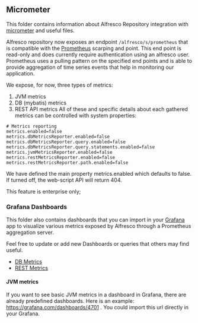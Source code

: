 ## Micrometer
This folder contains information about Alfresco Repository integration with [micrometer](https://micrometer.io/) 
and useful files.

Alfresco repository now exposes an endpoint ```/alfresco/s/prometheus``` that is compatible with the 
[Prometheus](https://prometheus.io/) scarping and point. 
This end point is read-only and does currently require authentication using an alfresco user. 
Prometheus uses a pulling pattern on the specified end points and is able to provide 
aggregation of time series events that help in monitoring our application.

We expose, for now, three types of metrics:
1. JVM metrics
2. DB (mybatis) metrics
3. REST API metrics
All of these and specific details about each gathered metrics can be controlled with system properties:
```
# Metrics reporting
metrics.enabled=false
metrics.dbMetricsReporter.enabled=false
metrics.dbMetricsReporter.query.enabled=false
metrics.dbMetricsReporter.query.statements.enabled=false
metrics.jvmMetricsReporter.enabled=false
metrics.restMetricsReporter.enabled=false
metrics.restMetricsReporter.path.enabled=false
```
We have defined the main property metrics.enabled which defaults to false. If turned off, the web-script API will return 404.

This feature is enterprise only;


### Grafana Dashboards

This folder also contains dashboards that you can import in your [Grafana](https://grafana.com/) app to visualize 
various metrics exposed by Alfresco through a Prometheus aggregation server.

Feel free to update or add new Dashboards or queries that others may find useful.
* [DB Metrics](/docs/micrometer/AlfrescoDBMetricsDashboard.json)
* [REST Metrics](/docs/micrometer/AlfrescoRESTAPIMetricsDashboard.json)

#### JVM metrics

If you want to see basic JVM metrics in a dashboard in Grafana, there are already predefined dashboards.
Here is an example: https://grafana.com/dashboards/4701 . You could import this url directly in your Grafana.

